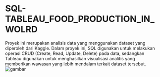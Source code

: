 # SQL-TABLEAU_FOOD_PRODUCTION_IN_WOLRD
Proyek ini merupakan analisis data yang menggunakan dataset yang diperoleh dari Kaggle. Dalam proyek ini, SQL digunakan untuk melakukan operasi CRUD (Create, Read, Update, Delete) pada data, sedangkan Tableau digunakan untuk menghasilkan visualisasi analitis yang memberikan wawasan yang lebih mendalam terkait dataset tersebut.
![gambar](https://github.com/edelnurintan/SQL-TABLEAU_FOOD_PRODUCTION_IN_WOLRD/blob/main/supermarket-banner-concept-with-ingredients.jpg)
